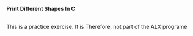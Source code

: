 **Print Different Shapes In C**

<p>
<br>This is a practice exercise. It is Therefore, not part of the ALX programe</br>
</p>

